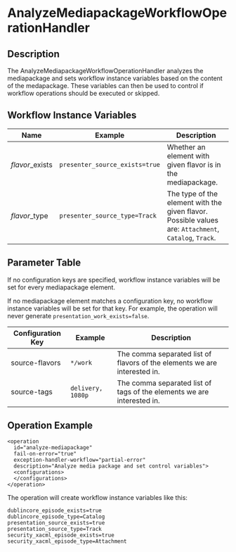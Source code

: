 AnalyzeMediapackageWorkflowOperationHandler
=====================================


Description
-----------
The AnalyzeMediapackageWorkflowOperationHandler analyzes the mediapackage and sets workflow instance
variables based on the content of the medapackage. These variables can then be used to control if workflow
operations should be executed or skipped.

Workflow Instance Variables
---------------------------

|Name            |Example                        |Description                                                  |
|----------------|-------------------------------|-------------------------------------------------------------|
|*flavor*_exists |`presenter_source_exists=true` |Whether an element with given flavor is in the mediapackage. |
|*flavor*_type   |`presenter_source_type=Track`  |The type of the element with the given flavor. Possible values are: `Attachment`, `Catalog`, `Track`. |



Parameter Table
---------------

If no configuration keys are specified, workflow instance variables will be set for every mediapackage element.

If no mediapackage element matches a configuration key, no workflow instance variables will be set for that key. For example, the operation will never generate `presentation_work_exists=false`.

|Configuration Key|Example            |Description                                       |
|-----------------|-------------------|--------------------------------------------------|
|source-flavors   |`*/work`           |The comma separated list of flavors of the elements we are interested in. |
|source-tags      |`delivery, 1080p`  |The comma separated list of tags of the elements we are interested in.|


Operation Example
-----------------

    <operation
      id="analyze-mediapackage"
      fail-on-error="true"
      exception-handler-workflow="partial-error"
      description="Analyze media package and set control variables">
      <configurations>
      </configurations>
    </operation>

The operation will create workflow instance variables like this:

    dublincore_episode_exists=true
    dublincore_episode_type=Catalog
    presentation_source_exists=true
    presentation_source_type=Track
    security_xacml_episode_exists=true
    security_xacml_episode_type=Attachment

